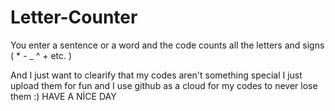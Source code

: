 # Letter-Counter
You enter a sentence or a word and the code counts all the letters and signs ( * - _ ^ + etc. )

And I just want to clearify that my codes aren't something special I just upload them for fun and I use github as a cloud for my codes to never lose them :)
HAVE A NİCE DAY
